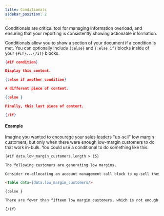 ```yaml
---
title: Conditionals
sidebar_position: 2
---
```


Conditionals are critical tool for managing information overload, and ensuring that your reporting is consistently showing actionable information. 

Conditionals allow you to show a section of your document if a condition is met. You can optionally include `{:else}` and `{:else if}` blocks inside of your `{#if}...{/if}` blocks.

```json 
{#if condition}

Display this content. 

{:else if another condition}

A different piece of content. 

{:else }

Finally, this last piece of content.

{/if}
```

#### Example 

Imagine you wanted to encourage your sales leaders "up-sell" low margin customers, but only when there were enough low-margin customers to do that work in-bulk. You could use a conditional to do something like this: 

```markdown
{#if data.low_margin_customers.length > 15}

The following customers are generating low margins. 

Consider re-allocating an account management call block to up-sell these customers. 

<Table data={data.low_margin_customers/>

{:else }

There are fewer than fifteen low margin customers, which is not enough to fill a call block. 

{/if}
```
